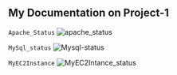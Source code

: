 ## My Documentation on Project-1
`Apache_Status`
![apache_status](.//Apache-status.png)

`MySql_status`
![Mysql-status](.//Mysql-status.png)

`MyEC2Instance`
![MyEC2Intance_status](.//MyEC2Instance_status.png)
